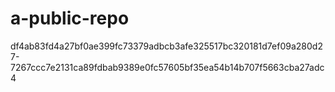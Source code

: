 # a-public-repo

df4ab83fd4a27bf0ae399fc73379adbcb3afe325517bc320181d7ef09a280d27-7267ccc7e2131ca89fdbab9389e0fc57605bf35ea54b14b707f5663cba27adc4
